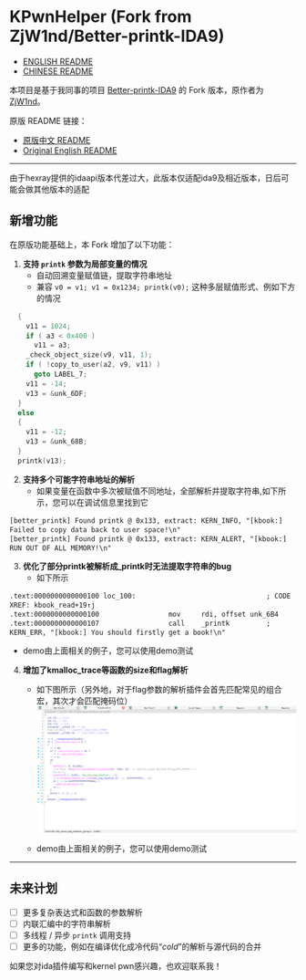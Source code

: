 # KPwnHelper (Fork from ZjW1nd/Better-printk-IDA9)
- [ENGLISH README](https://github.com/ret2ldz/Better-printk-/blob/main/README.en.md)
- [CHINESE README](https://github.com/ret2ldz/Better-printk-/blob/main/README.md)


本项目是基于我同事的项目 [Better-printk-IDA9](https://github.com/ZjW1nd/Better-printk-IDA9) 的 Fork 版本，原作者为 [ZjW1nd](https://github.com/ZjW1nd)。


原版 README 链接：
- [原版中文 README](https://github.com/ZjW1nd/Better-printk-IDA9/blob/main/README.md)
- [Original English README](https://github.com/ZjW1nd/Better-printk-IDA9/blob/main/README.en.md)

---

由于hexray提供的idaapi版本代差过大，此版本仅适配ida9及相近版本，日后可能会做其他版本的适配

## 新增功能

在原版功能基础上，本 Fork 增加了以下功能：


1. **支持 `printk` 参数为局部变量的情况**  
   - 自动回溯变量赋值链，提取字符串地址
   - 兼容 `v0 = v1; v1 = 0x1234; printk(v0);` 这种多层赋值形式、例如下方的情况

```c
  {
    v11 = 1024;
    if ( a3 < 0x400 )
      v11 = a3;
    _check_object_size(v9, v11, 1);
    if ( !copy_to_user(a2, v9, v11) )
      goto LABEL_7;
    v11 = -14;
    v13 = &unk_6DF;
  }
  else
  {
    v11 = -12;
    v13 = &unk_68B;
  }
  printk(v13);
```


2. **支持多个可能字符串地址的解析**  
   - 如果变量在函数中多次被赋值不同地址，全部解析并提取字符串,如下所示，您可以在调试信息里找到它

```
[better_printk] Found printk @ 0x133, extract: KERN_INFO, "[kbook:] Failed to copy data back to user space!\n"
[better_printk] Found printk @ 0x133, extract: KERN_ALERT, "[kbook:] RUN OUT OF ALL MEMORY!\n"
```


3. **优化了部分printk被解析成_printk时无法提取字符串的bug**
   - 如下所示
```
.text:0000000000000100 loc_100:                                ; CODE XREF: kbook_read+19↑j
.text:0000000000000100                 mov     rdi, offset unk_6B4
.text:0000000000000107                 call    _printk         ; KERN_ERR, "[kbook:] You should firstly get a book!\n"
```

   - demo由上面相关的例子，您可以使用demo测试


4. **增加了kmalloc_trace等函数的size和flag解析**
   - 如下图所示（另外地，对于flag参数的解析插件会首先匹配常见的组合宏，其次才会匹配掩码位）
![](./assets/malloc_trace.png)

   - demo由上面相关的例子，您可以使用demo测试
---

## 未来计划

- [ ] 更多复杂表达式和函数的参数解析
- [ ] 内联汇编中的字符串解析
- [ ] 多线程 / 异步 `printk` 调用支持
- [ ] 更多的功能，例如在编译优化成冷代码“_cold_”的解析与源代码的合并

如果您对ida插件编写和kernel pwn感兴趣，也欢迎联系我！
